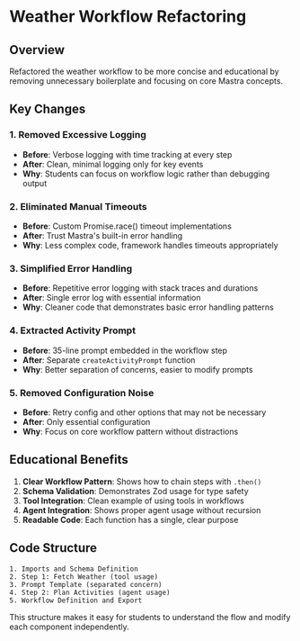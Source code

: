 # Weather Workflow Refactoring

## Overview
Refactored the weather workflow to be more concise and educational by removing unnecessary boilerplate and focusing on core Mastra concepts.

## Key Changes

### 1. **Removed Excessive Logging**
- **Before**: Verbose logging with time tracking at every step
- **After**: Clean, minimal logging only for key events
- **Why**: Students can focus on workflow logic rather than debugging output

### 2. **Eliminated Manual Timeouts**
- **Before**: Custom Promise.race() timeout implementations
- **After**: Trust Mastra's built-in error handling
- **Why**: Less complex code, framework handles timeouts appropriately

### 3. **Simplified Error Handling**
- **Before**: Repetitive error logging with stack traces and durations
- **After**: Single error log with essential information
- **Why**: Cleaner code that demonstrates basic error handling patterns

### 4. **Extracted Activity Prompt**
- **Before**: 35-line prompt embedded in the workflow step
- **After**: Separate `createActivityPrompt` function
- **Why**: Better separation of concerns, easier to modify prompts

### 5. **Removed Configuration Noise**
- **Before**: Retry config and other options that may not be necessary
- **After**: Only essential configuration
- **Why**: Focus on core workflow pattern without distractions

## Educational Benefits

1. **Clear Workflow Pattern**: Shows how to chain steps with `.then()`
2. **Schema Validation**: Demonstrates Zod usage for type safety
3. **Tool Integration**: Clean example of using tools in workflows
4. **Agent Integration**: Shows proper agent usage without recursion
5. **Readable Code**: Each function has a single, clear purpose

## Code Structure

```
1. Imports and Schema Definition
2. Step 1: Fetch Weather (tool usage)
3. Prompt Template (separated concern)
4. Step 2: Plan Activities (agent usage)
5. Workflow Definition and Export
```

This structure makes it easy for students to understand the flow and modify each component independently.
